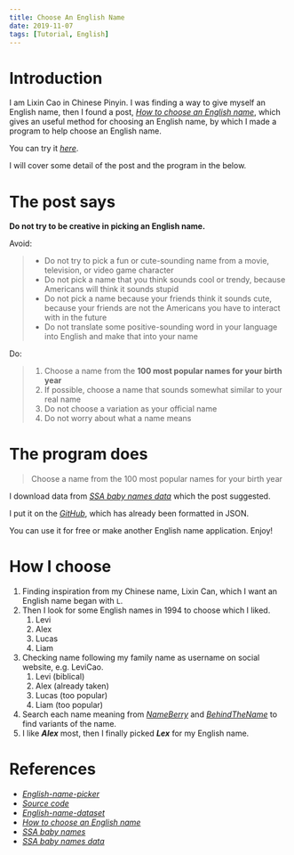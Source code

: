 ```yaml
---
title: Choose An English Name
date: 2019-11-07
tags: [Tutorial, English]
---
```


# Introduction

I am Lixin Cao in Chinese Pinyin. I was finding a way to give myself an English name, then I found a post, [*How to choose an English name*](http://www.pgbovine.net/choosing-english-name.htm), which gives an useful method for choosing an English name, by which I made a program to help choose an English name.

You can try it [*here*](https://lexcao.github.io/English-name-picker).

I will cover some detail of the post and the program in the below.



# The post says

**Do not try to be creative in picking an English name.**

Avoid:

> * Do not try to pick a fun or cute-sounding name from a movie, television, or video game character
> * Do not pick a name that you think sounds cool or trendy, because Americans will think it sounds stupid
> * Do not pick a name because your friends think it sounds cute, because your friends are not the Americans you have to interact with in the future
> * Do not translate some positive-sounding word in your language into English and make that into your name

Do:

> 1. Choose a name from the **100 most popular names for your birth year**
> 2. If possible, choose a name that sounds somewhat similar to your real name
> 3. Do not choose a variation as your official name
> 4. Do not worry about what a name means



# The program does

> Choose a name from the 100 most popular names for your birth year

I download data from [*SSA baby names data*](https://www.ssa.gov/oact/babynames/limits.html) which the post suggested.

I put it on the [*GitHub*](https://github.com/lexcao/English-name-dataset), which has already been formatted in JSON.

You can use it for free or make another English name application. Enjoy!



# How I choose

1. Finding inspiration from my Chinese name, Lixin Can, which I want an English name began with `L`.
2. Then I look for some English names in 1994 to choose which I liked.
   1. Levi
   2. Alex
   3. Lucas
   4. Liam
3. Checking name following my family name as username on social website, e.g. LeviCao.
   1. Levi (biblical)
   2. Alex (already taken)
   3. Lucas (too popular)
   4. Liam (too popular)
4. Search each name meaning from [*NameBerry*](https://nameberry.com/) and [*BehindTheName*](*https://behindthename.com*) to find variants of the name.
6. I like ***Alex*** most, then I finally picked ***Lex*** for my English name.



# References

* [*English-name-picker*](https://lexcao.github.io/English-name-picker)
* [*Source code*](https://github.com/lexcao/English-name-picker)
* [*English-name-dataset*](https://github.com/lexcao/English-name-dataset)
* [*How to choose an English name*](http://www.pgbovine.net/choosing-english-name.htm)
* [*SSA baby names*](https://www.ssa.gov/oact/babynames/)
* [*SSA baby names data*](https://www.ssa.gov/oact/babynames/limits.html)
